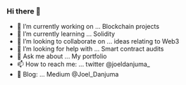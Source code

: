 ### Hi there 👋

- 🔭 I’m currently working on ... Blockchain projects
- 🌱 I’m currently learning ... Solidity
- 👯 I’m looking to collaborate on ... ideas relating to Web3
- 🤔 I’m looking for help with ... Smart contract audits
- 💬 Ask me about ... My portfolio
- 📫 How to reach me: ... twitter @joeldanjuma_
- 🧩 Blog: ... Medium @Joel_Danjuma

